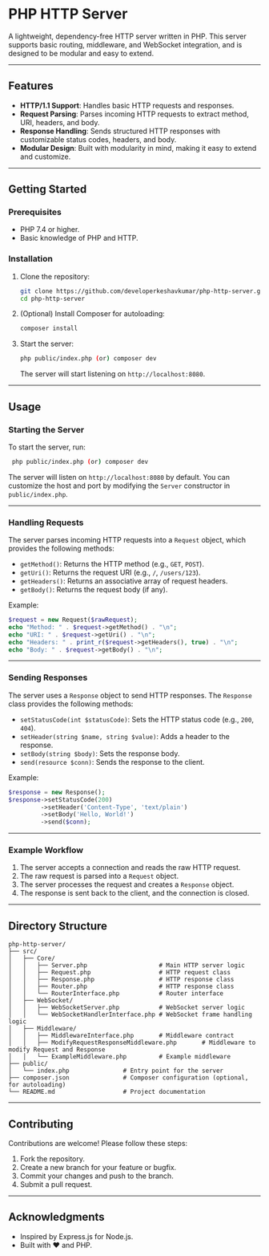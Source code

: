 
# PHP HTTP Server

A lightweight, dependency-free HTTP server written in PHP. This server supports basic routing, middleware, and WebSocket integration, and is designed to be modular and easy to extend.

---

## Features

- **HTTP/1.1 Support**: Handles basic HTTP requests and responses.
- **Request Parsing**: Parses incoming HTTP requests to extract method, URI, headers, and body.
- **Response Handling**: Sends structured HTTP responses with customizable status codes, headers, and body.
- **Modular Design**: Built with modularity in mind, making it easy to extend and customize.

---

## Getting Started

### Prerequisites

- PHP 7.4 or higher.
- Basic knowledge of PHP and HTTP.

### Installation

1. Clone the repository:

   ```bash
   git clone https://github.com/developerkeshavkumar/php-http-server.git
   cd php-http-server
   ```

2. (Optional) Install Composer for autoloading:

   ```bash
   composer install
   ```

3. Start the server:

   ```bash
   php public/index.php (or) composer dev
   ```

   The server will start listening on `http://localhost:8080`.

---

## Usage

### Starting the Server

To start the server, run:

```bash
 php public/index.php (or) composer dev
```

The server will listen on `http://localhost:8080` by default. You can customize the host and port by modifying the `Server` constructor in `public/index.php`.

---

### Handling Requests

The server parses incoming HTTP requests into a `Request` object, which provides the following methods:

- `getMethod()`: Returns the HTTP method (e.g., `GET`, `POST`).
- `getUri()`: Returns the request URI (e.g., `/`, `/users/123`).
- `getHeaders()`: Returns an associative array of request headers.
- `getBody()`: Returns the request body (if any).

Example:

```php
$request = new Request($rawRequest);
echo "Method: " . $request->getMethod() . "\n";
echo "URI: " . $request->getUri() . "\n";
echo "Headers: " . print_r($request->getHeaders(), true) . "\n";
echo "Body: " . $request->getBody() . "\n";
```

---

### Sending Responses

The server uses a `Response` object to send HTTP responses. The `Response` class provides the following methods:

- `setStatusCode(int $statusCode)`: Sets the HTTP status code (e.g., `200`, `404`).
- `setHeader(string $name, string $value)`: Adds a header to the response.
- `setBody(string $body)`: Sets the response body.
- `send(resource $conn)`: Sends the response to the client.

Example:

```php
$response = new Response();
$response->setStatusCode(200)
         ->setHeader('Content-Type', 'text/plain')
         ->setBody('Hello, World!')
         ->send($conn);
```

---

### Example Workflow

1. The server accepts a connection and reads the raw HTTP request.
2. The raw request is parsed into a `Request` object.
3. The server processes the request and creates a `Response` object.
4. The response is sent back to the client, and the connection is closed.

---

## Directory Structure

```
php-http-server/
├── src/
│   ├── Core/
│   │   ├── Server.php                    # Main HTTP server logic
│   │   ├── Request.php                   # HTTP request class
│   │   ├── Response.php                  # HTTP response class
│   │   ├── Router.php                    # HTTP response class
│   │   └── RouterInterface.php           # Router interface
│   ├── WebSocket/
│   │   ├── WebSocketServer.php           # WebSocket server logic
│   │   └── WebSocketHandlerInterface.php # WebSocket frame handling logic
│   ├── Middleware/
│   │   ├── MiddlewareInterface.php       # Middleware contract
│   │   ├── ModifyRequestResponseMiddleware.php       # Middleware to modify Request and Response
│   │   └── ExampleMiddleware.php         # Example middleware
├── public/
│   └── index.php               # Entry point for the server
├── composer.json               # Composer configuration (optional, for autoloading)
└── README.md                   # Project documentation
```

---

## Contributing

Contributions are welcome! Please follow these steps:

1. Fork the repository.
2. Create a new branch for your feature or bugfix.
3. Commit your changes and push to the branch.
4. Submit a pull request.

---

## Acknowledgments

- Inspired by Express.js for Node.js.
- Built with ❤️ and PHP.